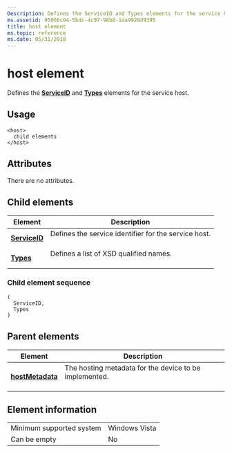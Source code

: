 ```yaml
---
Description: Defines the ServiceID and Types elements for the service host.
ms.assetid: 95066c04-5bdc-4c97-98b8-1da9928d9395
title: host element
ms.topic: reference
ms.date: 05/31/2018
---
```


# host element

Defines the [**ServiceID**](serviceid.md) and [**Types**](types.md) elements for the service host.

## Usage

``` syntax
<host>
  child elements
</host>
```

## Attributes

There are no attributes.

## Child elements



| Element                                   | Description                                                                 |
|-------------------------------------------|-----------------------------------------------------------------------------|
| [**ServiceID**](serviceid.md)<br/> | Defines the service identifier for the service host.<br/> <br/> |
| [**Types**](types.md)<br/>         | Defines a list of XSD qualified names.<br/> <br/>               |



### Child element sequence

``` syntax
(
  ServiceID, 
  Types
)
```

## Parent elements



| Element                                         | Description                                                                   |
|-------------------------------------------------|-------------------------------------------------------------------------------|
| [**hostMetadata**](hostmetadata.md)<br/> | The hosting metadata for the device to be implemented.<br/> <br/> |



## Element information



|                                     |               |
|-------------------------------------|---------------|
| Minimum supported system<br/> | Windows Vista |
| Can be empty                        | No            |



 

 




